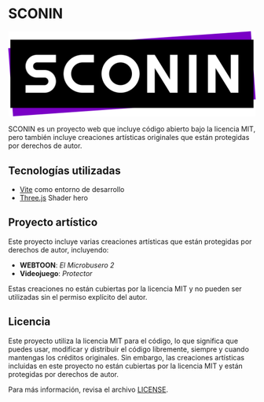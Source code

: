 # SCONIN

![logo Sconin](scr/assets/SCONIN_LOGO_PLANO.svg)

SCONIN es un proyecto web que incluye código abierto bajo la licencia MIT, pero también incluye creaciones artísticas originales que están protegidas por derechos de autor.

## Tecnologías utilizadas

- [Vite](https://vitejs.dev/) como entorno de desarrollo
- [Three.js](https://threejs.org/) Shader hero

## Proyecto artístico

Este proyecto incluye varias creaciones artísticas que están protegidas por derechos de autor, incluyendo:
- **WEBTOON**: *El Microbusero 2*
- **Videojuego**: *Protector*

Estas creaciones no están cubiertas por la licencia MIT y no pueden ser utilizadas sin el permiso explícito del autor.

## Licencia

Este proyecto utiliza la licencia MIT para el código, lo que significa que puedes usar, modificar y distribuir el código libremente, siempre y cuando mantengas los créditos originales. Sin embargo, las creaciones artísticas incluidas en este proyecto no están cubiertas por la licencia MIT y están protegidas por derechos de autor.

Para más información, revisa el archivo [LICENSE](./LICENSE).


